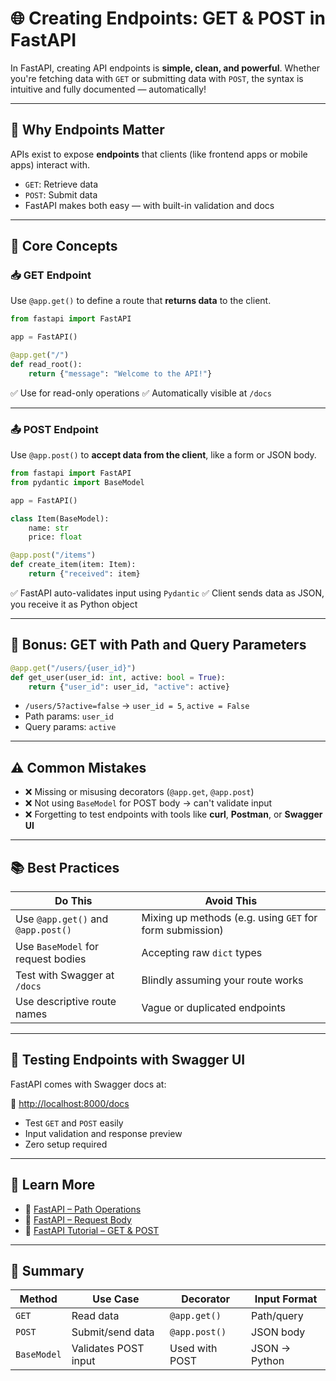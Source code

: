 # 🌐 Creating Endpoints: GET & POST in FastAPI

In FastAPI, creating API endpoints is **simple, clean, and powerful**. Whether you're fetching data with `GET` or
submitting data with `POST`, the syntax is intuitive and fully documented — automatically!

---

## 🚀 Why Endpoints Matter

APIs exist to expose **endpoints** that clients (like frontend apps or mobile apps) interact with.

- `GET`: Retrieve data
- `POST`: Submit data
- FastAPI makes both easy — with built-in validation and docs

---

## 🧠 Core Concepts

### 📥 GET Endpoint

Use `@app.get()` to define a route that **returns data** to the client.

```python
from fastapi import FastAPI

app = FastAPI()

@app.get("/")
def read_root():
    return {"message": "Welcome to the API!"}
```

✅ Use for read-only operations
✅ Automatically visible at `/docs`

---

### 📤 POST Endpoint

Use `@app.post()` to **accept data from the client**, like a form or JSON body.

```python
from fastapi import FastAPI
from pydantic import BaseModel

app = FastAPI()

class Item(BaseModel):
    name: str
    price: float

@app.post("/items")
def create_item(item: Item):
    return {"received": item}
```

✅ FastAPI auto-validates input using `Pydantic`
✅ Client sends data as JSON, you receive it as Python object

---

## 🧪 Bonus: GET with Path and Query Parameters

```python
@app.get("/users/{user_id}")
def get_user(user_id: int, active: bool = True):
    return {"user_id": user_id, "active": active}
```

- `/users/5?active=false` → `user_id = 5`, `active = False`
- Path params: `user_id`
- Query params: `active`

---

## ⚠️ Common Mistakes

- ❌ Missing or misusing decorators (`@app.get`, `@app.post`)
- ❌ Not using `BaseModel` for POST body → can't validate input
- ❌ Forgetting to test endpoints with tools like **curl**, **Postman**, or **Swagger UI**

---

## 📚 Best Practices

| Do This                            | Avoid This                                               |
| ---------------------------------- | -------------------------------------------------------- |
| Use `@app.get()` and `@app.post()` | Mixing up methods (e.g. using `GET` for form submission) |
| Use `BaseModel` for request bodies | Accepting raw `dict` types                               |
| Test with Swagger at `/docs`       | Blindly assuming your route works                        |
| Use descriptive route names        | Vague or duplicated endpoints                            |

---

## 🔧 Testing Endpoints with Swagger UI

FastAPI comes with Swagger docs at:

🔗 [http://localhost:8000/docs](http://localhost:8000/docs)

- Test `GET` and `POST` easily
- Input validation and response preview
- Zero setup required

---

## 📘 Learn More

- 🔗 [FastAPI – Path Operations](https://fastapi.tiangolo.com/tutorial/path-operation-configuration/?h=path+operation)
- 🔗 [FastAPI – Request Body](https://fastapi.tiangolo.com/tutorial/body/)
- 🎥 [FastAPI Tutorial – GET & POST](https://www.youtube.com/watch?v=0sOvCWFmrtA&t=1670s)

---

## 🚀 Summary

| Method      | Use Case             | Decorator      | Input Format  |
| ----------- | -------------------- | -------------- | ------------- |
| `GET`       | Read data            | `@app.get()`   | Path/query    |
| `POST`      | Submit/send data     | `@app.post()`  | JSON body     |
| `BaseModel` | Validates POST input | Used with POST | JSON → Python |
